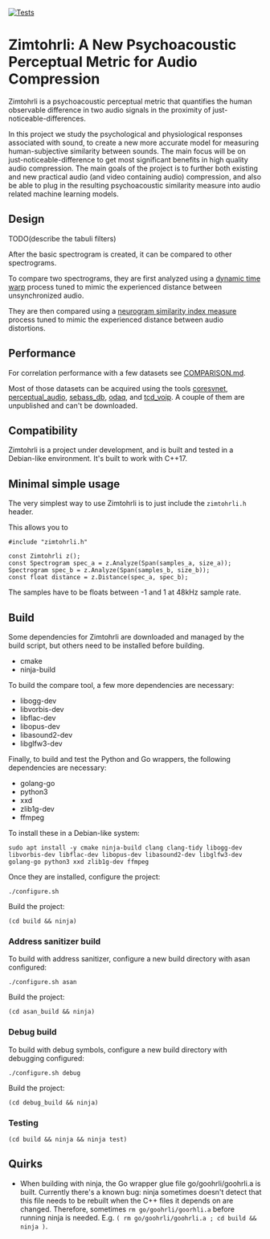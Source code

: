 [![Tests](https://github.com/google/zimtohrli/workflows/Test%20Zimtohrli/badge.svg)](https://github.com/google/zimtohrli/actions)

# Zimtohrli: A New Psychoacoustic Perceptual Metric for Audio Compression

Zimtohrli is a psychoacoustic perceptual metric that quantifies the human
observable difference in two audio signals in the proximity of
just-noticeable-differences.

In this project we study the psychological and physiological responses
associated with sound, to create a new more accurate model for measuring
human-subjective similarity between sounds.
The main focus will be on just-noticeable-difference to get most significant
benefits in high quality audio compression.
The main goals of the project is to further both existing and new practical
audio (and video containing audio) compression, and also be able to plug in the
resulting psychoacoustic similarity measure into audio related machine learning
models.

## Design

TODO(describe the tabuli filters)

After the basic spectrogram is created, it can be compared to other spectrograms.

To compare two spectrograms, they are first analyzed using a
[dynamic time warp](https://doi.org/10.1007/BF01074755) process tuned to mimic
the experienced distance between unsynchronized audio.

They are then compared using a
[neurogram similarity index measure](https://doi.org/10.1016/j.specom.2011.09.004)
process tuned to mimic the experienced distance between audio distortions.

## Performance

For correlation performance with a few datasets see [COMPARISON.md](COMPARISON.md).

Most of those datasets can be acquired using the tools [coresvnet](go/bin/coresvnet),
[perceptual_audio](go/bin/perceptual_audio), [sebass_db](go/bin/sebass_db),
[odaq](go/bin/odaq), and [tcd_voip](go/bin/tcd_voip).
A couple of them are unpublished and can't be downloaded.

## Compatibility

Zimtohrli is a project under development, and is built and tested in a Debian-like
environment. It's built to work with C++17.

## Minimal simple usage

The very simplest way to use Zimtohrli is to just include the `zimtohrli.h` header.

This allows you to

```
#include "zimtohrli.h"

const Zimtohrli z();
const Spectrogram spec_a = z.Analyze(Span(samples_a, size_a));
Spectrogram spec_b = z.Analyze(Span(samples_b, size_b));
const float distance = z.Distance(spec_a, spec_b);
```

The samples have to be floats between -1 and 1 at 48kHz sample rate.

## Build

Some dependencies for Zimtohrli are downloaded and managed by the build script,
but others need to be installed before building.

- cmake
- ninja-build

To build the compare tool, a few more dependencies are necessary:

- libogg-dev
- libvorbis-dev
- libflac-dev
- libopus-dev
- libasound2-dev
- libglfw3-dev

Finally, to build and test the Python and Go wrappers, the following dependencies
are necessary:

- golang-go
- python3
- xxd
- zlib1g-dev
- ffmpeg

To install these in a Debian-like system:

```
sudo apt install -y cmake ninja-build clang clang-tidy libogg-dev libvorbis-dev libflac-dev libopus-dev libasound2-dev libglfw3-dev golang-go python3 xxd zlib1g-dev ffmpeg
```

Once they are installed, configure the project:

```
./configure.sh
```

Build the project:
```
(cd build && ninja)
```

### Address sanitizer build

To build with address sanitizer, configure a new build directory with asan configured:


```
./configure.sh asan
```

Build the project:
```
(cd asan_build && ninja)
```

### Debug build

To build with debug symbols, configure a new build directory with debugging configured:


```
./configure.sh debug
```

Build the project:
```
(cd debug_build && ninja)
```

### Testing

```
(cd build && ninja && ninja test)
```

## Quirks

- When building with ninja, the Go wrapper glue file go/goohrli/goohrli.a is built.
  Currently there's a known bug: ninja sometimes doesn't detect that this file needs to
  be rebuilt when the C++ files it depends on are changed.
  Therefore, sometimes `rm go/goohrli/goorhli.a` before running ninja is needed.
  E.g. `( rm go/goohrli/goohrli.a ; cd build && ninja )`.

